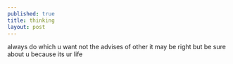 ```yaml
---
published: true
title: thinking
layout: post
---
```

always do which u want not the advises of other
it may be right but be sure about u because its ur life